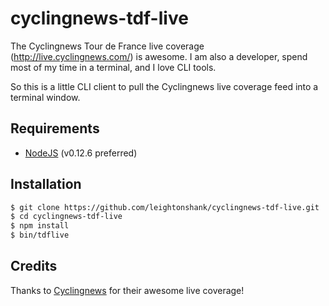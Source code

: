 # cyclingnews-tdf-live
The Cyclingnews Tour de France live coverage (http://live.cyclingnews.com/) is awesome.  I am also a developer,
spend most of my time in a terminal, and I love CLI tools.

So this is a little CLI client to pull the Cyclingnews live coverage feed into a terminal window.

## Requirements

- [NodeJS](https://nodejs.org/) (v0.12.6 preferred)

## Installation
```bash
$ git clone https://github.com/leightonshank/cyclingnews-tdf-live.git
$ cd cyclingnews-tdf-live
$ npm install
$ bin/tdflive
```

## Credits
Thanks to [Cyclingnews](http://www.cyclingnews.com/) for their awesome live coverage!
